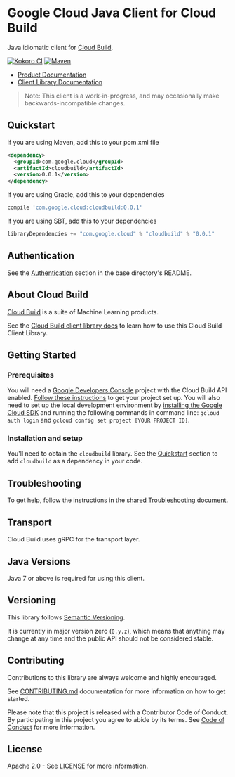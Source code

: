 # Google Cloud Java Client for Cloud Build

Java idiomatic client for [Cloud Build][api-reference].

[![Kokoro CI][kokoro-badge-image]][kokoro-badge-link]
[![Maven][maven-version-image]][maven-version-link]

- [Product Documentation][product-docs]
- [Client Library Documentation][javadocs]

> Note: This client is a work-in-progress, and may occasionally
> make backwards-incompatible changes.

## Quickstart

[//]: # ({x-version-update-start:cloudbuild:released})
If you are using Maven, add this to your pom.xml file
```xml
<dependency>
  <groupId>com.google.cloud</groupId>
  <artifactId>cloudbuild</artifactId>
  <version>0.0.1</version>
</dependency>
```
If you are using Gradle, add this to your dependencies
```Groovy
compile 'com.google.cloud:cloudbuild:0.0.1'
```
If you are using SBT, add this to your dependencies
```Scala
libraryDependencies += "com.google.cloud" % "cloudbuild" % "0.0.1"
```
[//]: # ({x-version-update-end})

## Authentication

See the [Authentication][authentication] section in the base directory's README.

## About Cloud Build

[Cloud Build][api-reference] is a suite of Machine Learning products.

See the [Cloud Build client library docs][javadocs] to learn how to
use this Cloud Build Client Library.

## Getting Started

### Prerequisites

You will need a [Google Developers Console][developer-console] project with the
Cloud Build API enabled. [Follow these instructions][create-project] to get your
project set up. You will also need to set up the local development environment by
[installing the Google Cloud SDK][cloud-sdk] and running the following commands in command line:
`gcloud auth login` and `gcloud config set project [YOUR PROJECT ID]`.

### Installation and setup

You'll need to obtain the `cloudbuild` library.  See the [Quickstart](#quickstart) section
to add `cloudbuild` as a dependency in your code.

## Troubleshooting

To get help, follow the instructions in the [shared Troubleshooting document][troubleshooting].

## Transport

Cloud Build uses gRPC for the transport layer.

## Java Versions

Java 7 or above is required for using this client.

## Versioning

This library follows [Semantic Versioning](http://semver.org/).

It is currently in major version zero (``0.y.z``), which means that anything may change at any time
and the public API should not be considered stable.

## Contributing

Contributions to this library are always welcome and highly encouraged.

See [CONTRIBUTING.md][contributing] documentation for more information on how to get started.

Please note that this project is released with a Contributor Code of Conduct. By participating in
this project you agree to abide by its terms. See [Code of Conduct][code-of-conduct] for more
information.

## License

Apache 2.0 - See [LICENSE][license] for more information.

[api-reference]: https://cloud.google.com/cloud-build/docs/api
[product-docs]: https://cloud.google.com/cloud-build/
[javadocs]: https://googleapis.dev/java/google-cloud-cloudbuild/latest
[kokoro-badge-image]: http://storage.googleapis.com/cloud-devrel-public/java/badges/java-cloudbuild/master.svg
[kokoro-badge-link]: http://storage.googleapis.com/cloud-devrel-public/java/badges/java-cloudbuild/master.html
[maven-version-image]: https://img.shields.io/maven-central/v/com.google.cloud/cloudbuild.svg
[maven-version-link]: https://search.maven.org/search?q=g:com.google.cloud%20AND%20a:cloudbuild&core=gav
[authentication]: https://github.com/googleapis/google-cloud-java#authentication
[developer-console]: https://console.developers.google.com/
[create-project]: https://cloud.google.com/resource-manager/docs/creating-managing-projects
[cloud-sdk]: https://cloud.google.com/sdk/
[troubleshooting]: https://github.com/googleapis/google-cloud-common/blob/master/troubleshooting/readme.md#troubleshooting

[contributing]: https://github.com/googleapis/java-cloudbuild/blob/master/CONTRIBUTING.md
[code-of-conduct]: https://github.com/googleapis/java-cloudbuild/blob/master/CODE_OF_CONDUCT.md#contributor-code-of-conduct
[license]: https://github.com/googleapis/java-cloudbuild/blob/master/LICENSE